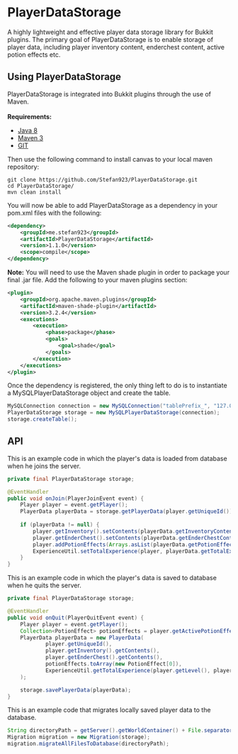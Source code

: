 # PlayerDataStorage
A highly lightweight and effective player data storage library for Bukkit plugins. The primary goal of PlayerDataStorage is to enable storage of player data, including player inventory content, enderchest content, active potion effects etc.
## Using PlayerDataStorage
PlayerDataStorage is integrated into Bukkit plugins through the use of Maven.</br></br>
**Requirements:**
* [Java 8](https://www.oracle.com/java/technical-resources/)
* [Maven 3](http://maven.apache.org/download.cgi)
* [GIT](https://git-scm.com/downloads)

Then use the following command to install canvas to your local maven repository:</br>
```shell
git clone https://github.com/Stefan923/PlayerDataStorage.git
cd PlayerDataStorage/
mvn clean install
```

You will now be able to add PlayerDataStorage as a dependency in your pom.xml files with the following:

```xml
<dependency>
    <groupId>me.stefan923</groupId>
    <artifactId>PlayerDataStorage</artifactId>
    <version>1.1.0</version>
    <scope>compile</scope>
</dependency>
```

**Note:** You will need to use the Maven shade plugin in order to package your final .jar file. Add the following to your maven plugins section:
```xml
<plugin>
    <groupId>org.apache.maven.plugins</groupId>
    <artifactId>maven-shade-plugin</artifactId>
    <version>3.2.4</version>
    <executions>
        <execution>
            <phase>package</phase>
            <goals>
                <goal>shade</goal>
            </goals>
        </execution>
    </executions>
</plugin> 
```

Once the dependency is registered, the only thing left to do is to instantiate a MySQLPlayerDataStorage object and create the table.
```java
MySQLConnection connection = new MySQLConnection("tablePrefix_", "127.0.0.1", 3306, "database", "user", "password");
PlayerDataStorage storage = new MySQLPlayerDataStorage(connection);
storage.createTable();
```

## API

This is an example code in which the player's data is loaded from database when he joins the server.

```java
private final PlayerDataStorage storage;

@EventHandler
public void onJoin(PlayerJoinEvent event) {
    Player player = event.getPlayer();
    PlayerData playerData = storage.getPlayerData(player.getUniqueId());
    
    if (playerData != null) {
        player.getInventory().setContents(playerData.getInventoryContent());
        player.getEnderChest().setContents(playerData.getEnderChestContent());
        player.addPotionEffects(Arrays.asList(playerData.getPotionEffects()));
        ExperienceUtil.setTotalExperience(player, playerData.getTotalExperience());
    }
}
```

This is an example code in which the player's data is saved to database when he quits the server.

```java
private final PlayerDataStorage storage;

@EventHandler
public void onQuit(PlayerQuitEvent event) {
    Player player = event.getPlayer();
    Collection<PotionEffect> potionEffects = player.getActivePotionEffects();
    PlayerData playerData = new PlayerData(
            player.getUniqueId(),
            player.getInventory().getContents(),
            player.getEnderChest().getContents(),
            potionEffects.toArray(new PotionEffect[0]),
            ExperienceUtil.getTotalExperience(player.getLevel(), player.getExp())
    );

    storage.savePlayerData(playerData);
}
```

This is an example code that migrates locally saved player data to the database.

```java
String directoryPath = getServer().getWorldContainer() + File.separator + "world" + File.separator + "playerdata";
Migration migration = new Migration(storage);
migration.migrateAllFilesToDatabase(directoryPath);
```
